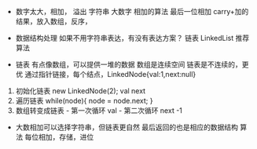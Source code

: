 - 数字太大，相加，
  溢出
  字符串 大数字
  相加的算法
  最后一位相加
  carry+加的结果，放入数组，反序，
  
- 数据结构处理
  如果不用字符串表达，有没有表达方案？
  链表 LinkedList
  推荐算法  

- 链表
  有点像数组，可以提供一堆的数据
  数组是连续空间
  链表是不连续的，更优 通过指针链接，每个结点，LinkedNode{val:1,next:null}

 1. 初始化链表 new LinkedNode(2); val next
 2. 遍历链表
    while(node){
      node = node.next;
    }
  3. 数组转变成链表
    - 第一次循环  val
    - 第二次循环 next -1

- 大数相加可以选择字符串，但链表更自然 最后返回的也是相应的数据结构
  算法 每位相加，存储，进位
